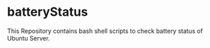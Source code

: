 # batteryStatus
This Repository contains bash shell scripts to check battery status of Ubuntu Server.
